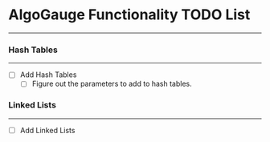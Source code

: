 # AlgoGauge Functionality TODO List
---

### Hash Tables
---
- [ ] Add Hash Tables
  - [ ] Figure out the parameters to add to hash tables.
 
### Linked Lists
---
- [ ] Add Linked Lists 